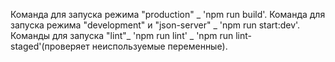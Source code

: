 Команда для запуска режима "production" _ 'npm run build'.
Команда для запуска режима "development" и "json-server" _ 'npm run start:dev'.
Команды для запуска "lint"_ 'npm run lint' _ 'npm run lint-staged'(проверяет неиспользуемые переменные).
